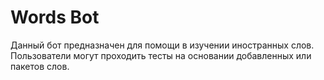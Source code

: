 # Words Bot
Данный бот предназначен для помощи в изучении иностранных слов. Пользователи могут проходить тесты на основании добавленных или пакетов слов.



